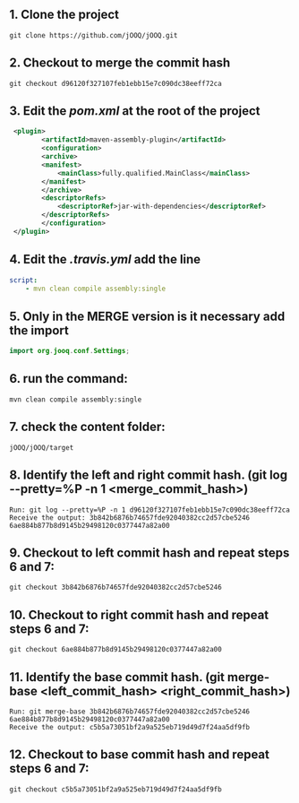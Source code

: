 ## 1. Clone the project 
    git clone https://github.com/jOOQ/jOOQ.git

## 2. Checkout to merge the commit hash
    git checkout d96120f327107feb1ebb15e7c090dc38eeff72ca

## 3. Edit the _pom.xml_ at the root of the project
```xml
 <plugin>
        <artifactId>maven-assembly-plugin</artifactId> 
        <configuration> 
        <archive> 
        <manifest> 
            <mainClass>fully.qualified.MainClass</mainClass> 
        </manifest> 
        </archive> 
        <descriptorRefs> 
            <descriptorRef>jar-with-dependencies</descriptorRef> 
        </descriptorRefs> 
        </configuration> 
 </plugin>
``` 

## 4. Edit the _.travis.yml_ add the line
```yml
script: 
    - mvn clean compile assembly:single
```

## 5. __Only__ in the __MERGE__ version is it necessary add the import
```java
import org.jooq.conf.Settings;
```

## 6. run the command:
    mvn clean compile assembly:single

## 7. check the content folder: 
    jOOQ/jOOQ/target

## 8. Identify the left and right commit hash. (git log --pretty=%P -n 1 <merge_commit_hash>)
    Run: git log --pretty=%P -n 1 d96120f327107feb1ebb15e7c090dc38eeff72ca 
    Receive the output: 3b842b6876b74657fde92040382cc2d57cbe5246  6ae884b877b8d9145b29498120c0377447a82a00 

## 9. Checkout to left commit hash and repeat steps 6 and 7:
    git checkout 3b842b6876b74657fde92040382cc2d57cbe5246

## 10. Checkout to right commit hash and repeat steps 6 and 7:
    git checkout 6ae884b877b8d9145b29498120c0377447a82a00

## 11. Identify the base commit hash. (git merge-base <left_commit_hash> <right_commit_hash>)
    Run: git merge-base 3b842b6876b74657fde92040382cc2d57cbe5246 6ae884b877b8d9145b29498120c0377447a82a00
    Receive the output: c5b5a73051bf2a9a525eb719d49d7f24aa5df9fb 

## 12. Checkout to base commit hash and repeat steps 6 and 7:
    git checkout c5b5a73051bf2a9a525eb719d49d7f24aa5df9fb 